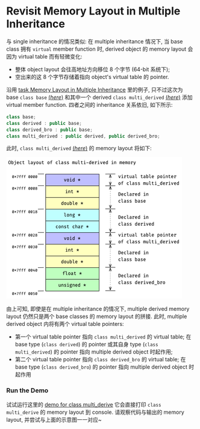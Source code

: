 # Revisit Memory Layout in Multiple Inheritance

与 single inheritance 的情况类似:
在 multiple inheritance 情况下, 当 base class 拥有 `virtual` member function 时, derived object 的 memory layout 会因为 virtual table 而有轻微变化:
- 整体 object layout 会往高地址方向移位 8 个字节 (64-bit 系统下);
- 空出来的这 8 个字节存储着指向 object's virtual table 的 pointer.

沿用
[task Memory Layout in Multiple Inheritance](course://Classes/Inheritance/Multiple_Inheritance_Memory_Layout)
里的例子, 只不过这次为 base `class base`
[(*here*)](psi_element://__only_for_anchor_used__memory_layout_multi_base_with_vtable)
和其中一个 derived `class multi_derived`
[(*here*)](psi_element://__only_for_anchor_used__memory_layout_multi_derived_with_vtable)
添加 virtual member function.
四者之间的 inheritance 关系依旧, 如下所示:
```c++
class base;
class derived : public base;
class derived_bro : public base;
class multi_derived : public derived, public derived_bro;
```

此时, `class multi_derived`
[(*here*)](psi_element://__only_for_anchor_used__memory_layout_multi_derived_with_vtable)
的 memory layout 将如下:

![Object Layout of class derived with vtable](pics/multi_derived_vtable.png)

由上可知, 即使是在 multiple inheritance 的情况下, multiple derived memory layout 仍然只是两个 base classes 的 memory layout 的拼接.
此时, multiple derived object 内将有两个 virtual table pointers:
- 第一个 virtual table pointer 指向 `class multi_derived` 的 virtual table;
  在 base type (`class derived`) 的 pointer 或其自身 type (`class multi_derived`) 的 pointer 指向 multiple derived object 时起作用;
- 第二个 virtual table pointer 指向 `class derived_bro` 的 virtual table;
  在 base type (`class derived_bro`) 的 pointer 指向 multiple derived object 时起作用

### Run the Demo

试试运行这里的
[demo for class multi_derive](psi_element://RevisitMultipleInheritanceMemoryLayout_MultiDerivedMemoryLayout_Test)
它会直接打印 `class multi_derive` 的 memory layout 到 console.
请观察代码与输出的 memory layout, 并尝试与上面的示意图一一对应~
